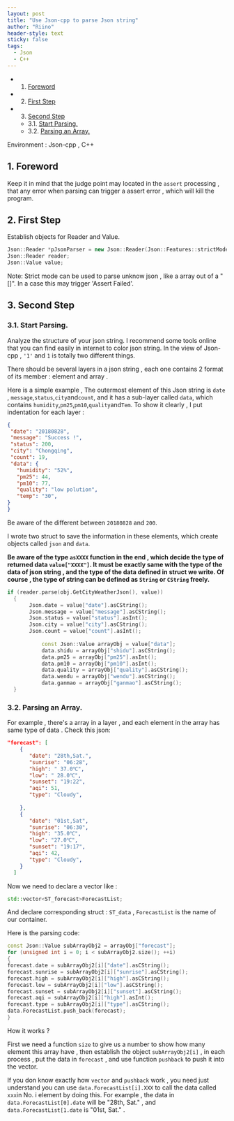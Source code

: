 ```yaml
---
layout: post
title: "Use Json-cpp to parse Json string"
author: "Riino"
header-style: text
sticky: false
tags:
  - Json
  - C++
---
```



* 1. [Foreword](#Foreword)
* 2. [First Step](#FirstStep)
* 3. [Second Step](#SecondStep)
	* 3.1. [Start Parsing.](#StartParsing.)
	* 3.2. [Parsing an Array.](#ParsinganArray.)

<!-- vscode-markdown-toc-config
	numbering=true
	autoSave=true
	/vscode-markdown-toc-config -->



Environment : Json-cpp , C++

##  1. <a name='Foreword'></a>Foreword

 Keep it in mind that the judge point may located in the `assert` processing , that any error when parsing can trigger a assert error , which will kill the program.

##  2. <a name='FirstStep'></a>First Step

Establish objects for Reader and Value.

```c++
Json::Reader *pJsonParser = new Json::Reader(Json::Features::strictMode()); //If you want to switch on strict mode.
Json::Reader reader;
Json::Value value;
```

Note: Strict mode can be used to parse unknow json , like a array out of a "[]". In a case this may trigger 'Assert Failed'.

##  3. <a name='SecondStep'></a>Second Step

###  3.1. <a name='StartParsing.'></a>Start Parsing.

Analyze the structure of your json string. I recommend some tools online that you can find easily in internet to color json string. In the view of Json-cpp  , `'1'` and `1` is totally two different things.

There should be several layers in a json string , each one contains 2 format of its member : element and array .

Here is a simple example ,  The outermost element of this Json string is `date` , `message`,`status`,`city`and`count`, and it has a sub-layer called `data`, which contains `humidity`,`pm25`,`pm10`,`quality`and`Tem`. To show it clearly , I put indentation for each layer :

```json
{
 "date": "20180828", 
 "message": "Success !", 
 "status": 200, 
 "city": "Chongqing", 
 "count": 19, 
 "data": {
   "humidity": "52%", 
   "pm25": 44, 
   "pm10": 77, 
   "quality": "low polution", 
   "temp": "30",  
}
}

```

Be aware of the different between `20180828` and `200`.

I wrote two struct to save the information in these elements, which create objects called `json` and `data`.

**Be aware of the type `asXXXX` function in the end , which decide the type of returned data `value["XXXX"]`. It must be exactly same with the type of the data of json string , and the type of the data defined in struct we write. Of course , the type of string can be defined as `String` or `CString` freely.**

```c++
if (reader.parse(obj.GetCityWeatherJson(), value))
  {
       Json.date = value["date"].asCString();
       Json.message = value["message"].asCString();
       Json.status = value["status"].asInt();
       Json.city = value["city"].asCString();
       Json.count = value["count"].asInt();
​
           const Json::Value arrayObj = value["data"];
           data.shidu = arrayObj["shidu"].asCString();
           data.pm25 = arrayObj["pm25"].asInt();
           data.pm10 = arrayObj["pm10"].asInt();
           data.quality = arrayObj["quality"].asCString();
           data.wendu = arrayObj["wendu"].asCString();
           data.ganmao = arrayObj["ganmao"].asCString();
  }
```

###  3.2. <a name='ParsinganArray.'></a>Parsing an Array.

For example , there's a array in a layer , and each element in the array has same type of data . Check this json:

```json
"forecast": [
    {
       "date": "28th,Sat.", 
       "sunrise": "06:28", 
       "high": " 37.0℃", 
       "low": " 28.0℃", 
       "sunset": "19:22", 
       "aqi": 51, 
       "type": "Cloudy", 
       
    },
    {
       "date": "01st,Sat", 
       "sunrise": "06:30", 
       "high": "35.0℃", 
       "low": "27.0℃", 
       "sunset": "19:17", 
       "aqi": 42, 
       "type": "Cloudy", 
    }
  ]
```



Now we need to declare a vector like :

```C++
std::vector<ST_forecast>ForecastList;
```

And declare corresponding struct : `ST_data` , `ForecastList` is the name of our container.

Here is the parsing code:

```c++
const Json::Value subArrayObj2 = arrayObj["forecast"];
for (unsigned int i = 0; i < subArrayObj2.size(); ++i)
{
forecast.date = subArrayObj2[i]["date"].asCString();
forecast.sunrise = subArrayObj2[i]["sunrise"].asCString();
forecast.high = subArrayObj2[i]["high"].asCString();
forecast.low = subArrayObj2[i]["low"].asCString();
forecast.sunset = subArrayObj2[i]["sunset"].asCString();
forecast.aqi = subArrayObj2[i]["high"].asInt();
forecast.type = subArrayObj2[i]["type"].asCString();
data.ForecastList.push_back(forecast);
}
```

How it works ? 

First we need a function `size` to give us a number to show how many element this array have , then establish the object `subArrayObj2[i]` , in each process , put the data in `forecast` , and use function `pushback` to push it into the vector.

If you don know exactly how `vector` and `pushback` work , you need just understand you can use `data.ForecastList[i].XXX` to call the data called `xxx`in No. i element by doing this. For example , the data in `data.ForecastList[0].date` will be "28th, Sat." , and `data.ForecastList[1.date` is "01st, Sat." .